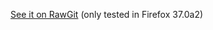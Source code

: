 [See it on RawGit](https://rawgit.com/AesenV/personal-avatar/master/aesen.html) (only tested in Firefox 37.0a2)
